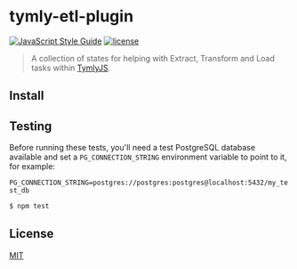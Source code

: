 # tymly-etl-plugin
[![JavaScript Style Guide](https://img.shields.io/badge/code_style-standard-brightgreen.svg)](https://standardjs.com) [![license](https://img.shields.io/github/license/mashape/apistatus.svg)](https://github.com/wmfs/tymly/blob/master/plugins/tymly-etl-plugin/LICENSE)

> A collection of states for helping with Extract, Transform and Load tasks within [TymlyJS](http://www.tymlyjs.io).

## <a name="install"></a>Install


## <a name="test"></a>Testing

Before running these tests, you'll need a test PostgreSQL database available and set a `PG_CONNECTION_STRING` environment variable to point to it, for example:

```PG_CONNECTION_STRING=postgres://postgres:postgres@localhost:5432/my_test_db```


```bash
$ npm test
```


## <a name="license"></a>License

[MIT](https://github.com/wmfs/tymly-etl-plugin/blob/master/LICENSE)
